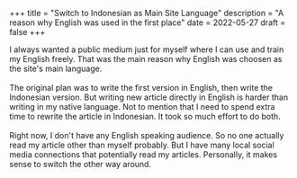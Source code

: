 +++
title = "Switch to Indonesian as Main Site Language"
description = "A reason why English was used in the first place"
date = 2022-05-27
draft = false
+++

I always wanted a public medium just for myself where I can use and train my English freely.
That was the main reason why English was choosen as the site's main language.
<br><br>
The original plan was to write the first version in English, then write the Indonesian version.
But writing new article directly in English is harder than writing in my native language.
Not to mention that I need to spend extra time to rewrite the article in Indonesian.
It took so much effort to do both.
<br><br>
Right now, I don't have any English speaking audience.
So no one actually read my article other than myself probably.
But I have many local social media connections that potentially read my articles.
Personally, it makes sense to switch the other way around.
 